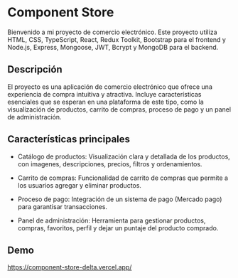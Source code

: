 
# Component Store

Bienvenido a mi proyecto de comercio electrónico. Este proyecto utiliza HTML, CSS, TypeScript, React, Redux Toolkit, Bootstrap para el frontend y Node.js, Express, Mongoose, JWT, Bcrypt y MongoDB para el backend.




## Descripción

El proyecto es una aplicación de comercio electrónico que ofrece una experiencia de compra intuitiva y atractiva. Incluye características esenciales que se esperan en una plataforma de este tipo, como la visualización de productos, carrito de compras, proceso de pago y un panel de administración.




## Características principales

+ Catálogo de productos: Visualización clara y detallada de los productos, con imagenes, descripciones, precios, filtros y ordenamientos.

+ Carrito de compras: Funcionalidad de carrito de compras que permite a los usuarios agregar y eliminar productos.

+ Proceso de pago: Integración de un sistema de pago (Mercado pago) para garantisar transacciones.

+ Panel de administración: Herramienta para gestionar productos, compras, favoritos, perfil y dejar un puntaje del producto comprado.




## Demo

https://component-store-delta.vercel.app/

